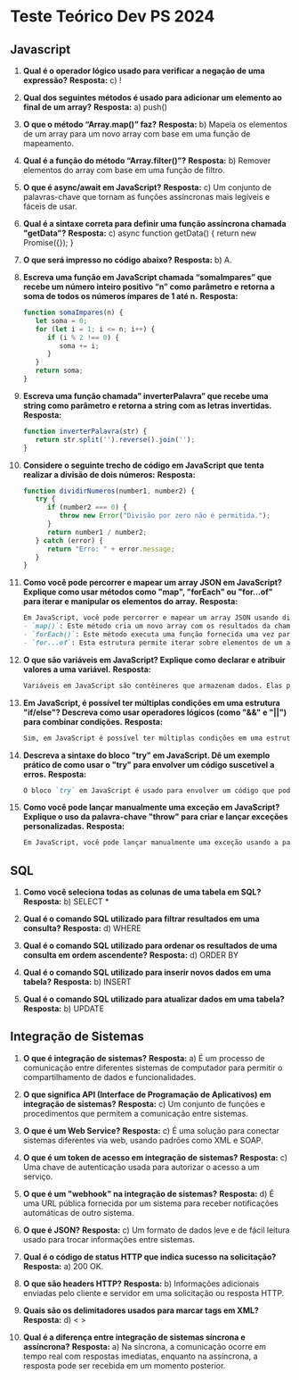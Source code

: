 
# Teste Teórico Dev PS 2024

## Javascript

1. **Qual é o operador lógico usado para verificar a negação de uma expressão?**
   **Resposta:** c) !

2. **Qual dos seguintes métodos é usado para adicionar um elemento ao final de um array?**
   **Resposta:** a) push()

3. **O que o método “Array.map()” faz?**
   **Resposta:** b) Mapeia os elementos de um array para um novo array com base em uma função de mapeamento.

4. **Qual é a função do método “Array.filter()”?**
   **Resposta:** b) Remover elementos do array com base em uma função de filtro.

5. **O que é async/await em JavaScript?**
   **Resposta:** c) Um conjunto de palavras-chave que tornam as funções assíncronas mais legíveis e fáceis de usar.

6. **Qual é a sintaxe correta para definir uma função assíncrona chamada "getData"?**
   **Resposta:** c) async function getData() { return new Promise({}); }

7. **O que será impresso no código abaixo?**
   **Resposta:** b) A.

8. **Escreva uma função em JavaScript chamada “somaImpares” que recebe um número inteiro positivo “n” como parâmetro e retorna a soma de todos os números ímpares de 1 até n.**
   **Resposta:**
   ```javascript
   function somaImpares(n) {
      let soma = 0;
      for (let i = 1; i <= n; i++) {
         if (i % 2 !== 0) {
            soma += i;
         }
      }
      return soma;
   }
   ```

9. **Escreva uma função chamada” inverterPalavra” que recebe uma string como parâmetro e retorna a string com as letras invertidas.**
   **Resposta:**
   ```javascript
   function inverterPalavra(str) {
      return str.split('').reverse().join('');
   }
   ```

10. **Considere o seguinte trecho de código em JavaScript que tenta realizar a divisão de dois números:**
    **Resposta:**
    ```javascript
    function dividirNumeros(number1, number2) {
       try {
          if (number2 === 0) {
             throw new Error("Divisão por zero não é permitida.");
          }
          return number1 / number2;
       } catch (error) {
          return "Erro: " + error.message;
       }
    }
    ```

11. **Como você pode percorrer e mapear um array JSON em JavaScript? Explique como usar métodos como "map", "forEach" ou "for...of" para iterar e manipular os elementos do array.**
    **Resposta:**
    ```markdown
    Em JavaScript, você pode percorrer e mapear um array JSON usando diferentes métodos, como "map", "forEach" e "for...of".
    - `map()`: Este método cria um novo array com os resultados da chamada de uma função fornecida em cada elemento do array original.
    - `forEach()`: Este método executa uma função fornecida uma vez para cada elemento do array.
    - `for...of`: Esta estrutura permite iterar sobre elementos de um array.
    ```

12. **O que são variáveis em JavaScript? Explique como declarar e atribuir valores a uma variável.**
    **Resposta:**
    ```markdown
    Variáveis em JavaScript são contêineres que armazenam dados. Elas podem armazenar diferentes tipos de valores, como números, strings, objetos, entre outros. Para declarar uma variável, você pode usar `var`, `let` ou `const`.
    ```

13. **Em JavaScript, é possível ter múltiplas condições em uma estrutura "if/else"? Descreva como usar operadores lógicos (como "&&" e "||") para combinar condições.**
    **Resposta:**
    ```markdown
    Sim, em JavaScript é possível ter múltiplas condições em uma estrutura "if/else" usando operadores lógicos como `&&` (E lógico) e `||` (OU lógico).
    ```

14. **Descreva a sintaxe do bloco "try" em JavaScript. Dê um exemplo prático de como usar o "try" para envolver um código suscetível a erros.**
    **Resposta:**
    ```markdown
    O bloco `try` em JavaScript é usado para envolver um código que pode lançar exceções. Se uma exceção for lançada dentro do bloco `try`, ela será capturada pelo bloco `catch`.
    ```

15. **Como você pode lançar manualmente uma exceção em JavaScript? Explique o uso da palavra-chave "throw" para criar e lançar exceções personalizadas.**
    **Resposta:**
    ```markdown
    Em JavaScript, você pode lançar manualmente uma exceção usando a palavra-chave `throw`. Isso permite criar e lançar exceções personalizadas.
    ```

## SQL

1. **Como você seleciona todas as colunas de uma tabela em SQL?**
   **Resposta:** b) SELECT *

2. **Qual é o comando SQL utilizado para filtrar resultados em uma consulta?**
   **Resposta:** d) WHERE

3. **Qual é o comando SQL utilizado para ordenar os resultados de uma consulta em ordem ascendente?**
   **Resposta:** d) ORDER BY

4. **Qual é o comando SQL utilizado para inserir novos dados em uma tabela?**
   **Resposta:** b) INSERT

5. **Qual é o comando SQL utilizado para atualizar dados em uma tabela?**
   **Resposta:** b) UPDATE

## Integração de Sistemas

1. **O que é integração de sistemas?**
   **Resposta:** a) É um processo de comunicação entre diferentes sistemas de computador para permitir o compartilhamento de dados e funcionalidades.

2. **O que significa API (Interface de Programação de Aplicativos) em integração de sistemas?**
   **Resposta:** c) Um conjunto de funções e procedimentos que permitem a comunicação entre sistemas.

3. **O que é um Web Service?**
   **Resposta:** c) É uma solução para conectar sistemas diferentes via web, usando padrões como XML e SOAP.

4. **O que é um token de acesso em integração de sistemas?**
   **Resposta:** c) Uma chave de autenticação usada para autorizar o acesso a um serviço.

5. **O que é um "webhook" na integração de sistemas?**
   **Resposta:** d) É uma URL pública fornecida por um sistema para receber notificações automáticas de outro sistema.

6. **O que é JSON?**
   **Resposta:** c) Um formato de dados leve e de fácil leitura usado para trocar informações entre sistemas.

7. **Qual é o código de status HTTP que indica sucesso na solicitação?**
   **Resposta:** a) 200 OK.

8. **O que são headers HTTP?**
   **Resposta:** b) Informações adicionais enviadas pelo cliente e servidor em uma solicitação ou resposta HTTP.

9. **Quais são os delimitadores usados para marcar tags em XML?**
   **Resposta:** d) < >

10. **Qual é a diferença entre integração de sistemas síncrona e assíncrona?**
    **Resposta:** a) Na síncrona, a comunicação ocorre em tempo real com respostas imediatas, enquanto na assíncrona, a resposta pode ser recebida em um momento posterior.
